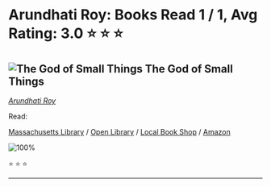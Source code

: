 # Arundhati Roy:  Books Read 1 / 1, Avg Rating: 3.0 :star: :star: :star:

## ![The God of Small Things](https://covers.openlibrary.org/b/id/10513792-M.jpg) The God of Small Things
*[Arundhati Roy](../authors/ArundhatiRoy)*

Read: 

[Massachusetts Library](https://library.minlib.net/search/i=9781299057753) / [Open Library](https://openlibrary.org/isbn/9781299057753) / [Local Book Shop](https://bookshop.org/book/9781299057753) / [Amazon](https://amazon.com/dp/0060977493)

![100%](https://geps.dev/progress/100) 

:star: :star: :star:

---
